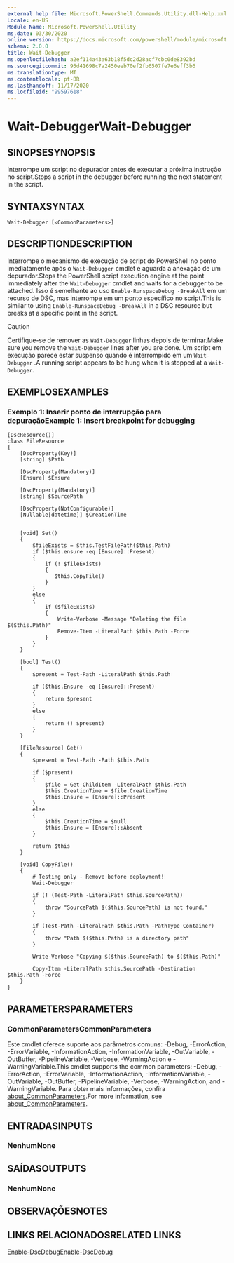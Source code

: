 ```yaml
---
external help file: Microsoft.PowerShell.Commands.Utility.dll-Help.xml
Locale: en-US
Module Name: Microsoft.PowerShell.Utility
ms.date: 03/30/2020
online version: https://docs.microsoft.com/powershell/module/microsoft.powershell.utility/wait-debugger?view=powershell-7.2&WT.mc_id=ps-gethelp
schema: 2.0.0
title: Wait-Debugger
ms.openlocfilehash: a2ef114a43a63b18f5dc2d28acf7cbc0de8392bd
ms.sourcegitcommit: 95d41698c7a2450eeb70ef2fb6507fe7e6eff3b6
ms.translationtype: MT
ms.contentlocale: pt-BR
ms.lasthandoff: 11/17/2020
ms.locfileid: "99597618"
---
```

# <span data-ttu-id="6d23e-102">Wait-Debugger</span><span class="sxs-lookup"><span data-stu-id="6d23e-102">Wait-Debugger</span></span>

## <span data-ttu-id="6d23e-103">SINOPSE</span><span class="sxs-lookup"><span data-stu-id="6d23e-103">SYNOPSIS</span></span>
<span data-ttu-id="6d23e-104">Interrompe um script no depurador antes de executar a próxima instrução no script.</span><span class="sxs-lookup"><span data-stu-id="6d23e-104">Stops a script in the debugger before running the next statement in the script.</span></span>

## <span data-ttu-id="6d23e-105">SYNTAX</span><span class="sxs-lookup"><span data-stu-id="6d23e-105">SYNTAX</span></span>

```
Wait-Debugger [<CommonParameters>]
```

## <span data-ttu-id="6d23e-106">DESCRIPTION</span><span class="sxs-lookup"><span data-stu-id="6d23e-106">DESCRIPTION</span></span>

<span data-ttu-id="6d23e-107">Interrompe o mecanismo de execução de script do PowerShell no ponto imediatamente após o `Wait-Debugger` cmdlet e aguarda a anexação de um depurador.</span><span class="sxs-lookup"><span data-stu-id="6d23e-107">Stops the PowerShell script execution engine at the point immediately after the `Wait-Debugger` cmdlet and waits for a debugger to be attached.</span></span> <span data-ttu-id="6d23e-108">Isso é semelhante ao uso `Enable-RunspaceDebug -BreakAll` em um recurso de DSC, mas interrompe em um ponto específico no script.</span><span class="sxs-lookup"><span data-stu-id="6d23e-108">This is similar to using `Enable-RunspaceDebug -BreakAll` in a DSC resource but breaks at a specific point in the script.</span></span>

> [!CAUTION]
> <span data-ttu-id="6d23e-109">Certifique-se de remover as `Wait-Debugger` linhas depois de terminar.</span><span class="sxs-lookup"><span data-stu-id="6d23e-109">Make sure you remove the `Wait-Debugger` lines after you are done.</span></span> <span data-ttu-id="6d23e-110">Um script em execução parece estar suspenso quando é interrompido em um `Wait-Debugger` .</span><span class="sxs-lookup"><span data-stu-id="6d23e-110">A running script appears to be hung when it is stopped at a `Wait-Debugger`.</span></span>

## <span data-ttu-id="6d23e-111">EXEMPLOS</span><span class="sxs-lookup"><span data-stu-id="6d23e-111">EXAMPLES</span></span>

### <span data-ttu-id="6d23e-112">Exemplo 1: Inserir ponto de interrupção para depuração</span><span class="sxs-lookup"><span data-stu-id="6d23e-112">Example 1: Insert breakpoint for debugging</span></span>

```
[DscResource()]
class FileResource
{
    [DscProperty(Key)]
    [string] $Path

    [DscProperty(Mandatory)]
    [Ensure] $Ensure

    [DscProperty(Mandatory)]
    [string] $SourcePath

    [DscProperty(NotConfigurable)]
    [Nullable[datetime]] $CreationTime


    [void] Set()
    {
        $fileExists = $this.TestFilePath($this.Path)
        if ($this.ensure -eq [Ensure]::Present)
        {
            if (! $fileExists)
            {
               $this.CopyFile()
            }
        }
        else
        {
            if ($fileExists)
            {
                Write-Verbose -Message "Deleting the file $($this.Path)"
                Remove-Item -LiteralPath $this.Path -Force
            }
        }
    }

    [bool] Test()
    {
        $present = Test-Path -LiteralPath $this.Path

        if ($this.Ensure -eq [Ensure]::Present)
        {
            return $present
        }
        else
        {
            return (! $present)
        }
    }

    [FileResource] Get()
    {
        $present = Test-Path -Path $this.Path

        if ($present)
        {
            $file = Get-ChildItem -LiteralPath $this.Path
            $this.CreationTime = $file.CreationTime
            $this.Ensure = [Ensure]::Present
        }
        else
        {
            $this.CreationTime = $null
            $this.Ensure = [Ensure]::Absent
        }

        return $this
    }

    [void] CopyFile()
    {
        # Testing only - Remove before deployment!
        Wait-Debugger

        if (! (Test-Path -LiteralPath $this.SourcePath))
        {
            throw "SourcePath $($this.SourcePath) is not found."
        }

        if (Test-Path -LiteralPath $this.Path -PathType Container)
        {
            throw "Path $($this.Path) is a directory path"
        }

        Write-Verbose "Copying $($this.SourcePath) to $($this.Path)"

        Copy-Item -LiteralPath $this.SourcePath -Destination $this.Path -Force
    }
}
```

## <span data-ttu-id="6d23e-113">PARAMETERS</span><span class="sxs-lookup"><span data-stu-id="6d23e-113">PARAMETERS</span></span>

### <span data-ttu-id="6d23e-114">CommonParameters</span><span class="sxs-lookup"><span data-stu-id="6d23e-114">CommonParameters</span></span>

<span data-ttu-id="6d23e-115">Este cmdlet oferece suporte aos parâmetros comuns: -Debug, -ErrorAction, -ErrorVariable, -InformationAction, -InformationVariable, -OutVariable, -OutBuffer, -PipelineVariable, -Verbose, -WarningAction e -WarningVariable.</span><span class="sxs-lookup"><span data-stu-id="6d23e-115">This cmdlet supports the common parameters: -Debug, -ErrorAction, -ErrorVariable, -InformationAction, -InformationVariable, -OutVariable, -OutBuffer, -PipelineVariable, -Verbose, -WarningAction, and -WarningVariable.</span></span> <span data-ttu-id="6d23e-116">Para obter mais informações, confira [about_CommonParameters](../Microsoft.PowerShell.Core/About/about_CommonParameters.md).</span><span class="sxs-lookup"><span data-stu-id="6d23e-116">For more information, see [about_CommonParameters](../Microsoft.PowerShell.Core/About/about_CommonParameters.md).</span></span>

## <span data-ttu-id="6d23e-117">ENTRADAS</span><span class="sxs-lookup"><span data-stu-id="6d23e-117">INPUTS</span></span>

### <span data-ttu-id="6d23e-118">Nenhum</span><span class="sxs-lookup"><span data-stu-id="6d23e-118">None</span></span>

## <span data-ttu-id="6d23e-119">SAÍDAS</span><span class="sxs-lookup"><span data-stu-id="6d23e-119">OUTPUTS</span></span>

### <span data-ttu-id="6d23e-120">Nenhum</span><span class="sxs-lookup"><span data-stu-id="6d23e-120">None</span></span>

## <span data-ttu-id="6d23e-121">OBSERVAÇÕES</span><span class="sxs-lookup"><span data-stu-id="6d23e-121">NOTES</span></span>

## <span data-ttu-id="6d23e-122">LINKS RELACIONADOS</span><span class="sxs-lookup"><span data-stu-id="6d23e-122">RELATED LINKS</span></span>

[<span data-ttu-id="6d23e-123">Enable-DscDebug</span><span class="sxs-lookup"><span data-stu-id="6d23e-123">Enable-DscDebug</span></span>](/powershell/module/PSDesiredStateConfiguration/Enable-DscDebug)

